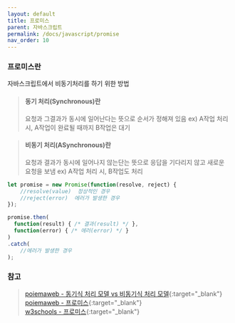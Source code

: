 ```yaml
---
layout: default
title: 프로미스
parent: 자바스크립트
permalink: /docs/javascript/promise
nav_order: 10
---
```



### **프로미스란**
자바스크립트에서 비동기처리를 하기 위한 방법

>#### **동기 처리(Synchronous)란**
> 요청과 그결과가 동시에 일어난다는 뜻으로 순서가 정해져 있음
> ex) A작업 처리 시, A작업이 완료될 때까지 B작업은 대기

>#### **비동기 처리(ASynchronous)란**
> 요청과 결과가 동시에 일어나지 않는단는 뜻으로 응답을 기다리지 않고 새로운 요청을 보냄
> ex) A작업 처리 시, B작업도 처리



```js
let promise = new Promise(function(resolve, reject) {
    //resolve(value)  정상적인 경우
    //reject(error)  에러가 발생한 경우
});

promise.then(
  function(result) { /* 결과(result) */ },
  function(error) { /* 에러(error) */ }
)
.catch(
    //에러가 발생한 경우
);

```

### **참고**
> [poiemaweb - 동기식 처리 모델 vs 비동기식 처리 모델](https://poiemaweb.com/js-async){:target="_blank"}  
> [poiemaweb - 프로미스](https://poiemaweb.com/es6-promise){:target="_blank"}  
> [w3schools - 프로미스](https://www.w3schools.com/js/js_promise.asp){:target="_blank"}  